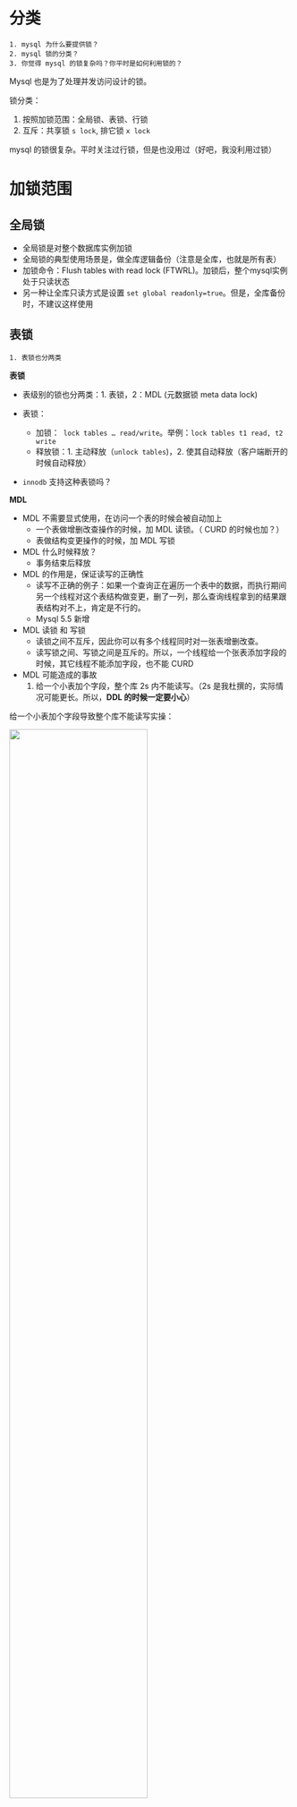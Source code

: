 # 分类

```
1. mysql 为什么要提供锁？
2. mysql 锁的分类？
3. 你觉得 mysql 的锁复杂吗？你平时是如何利用锁的？
```



Mysql 也是为了处理并发访问设计的锁。

锁分类：

1. 按照加锁范围：全局锁、表锁、行锁
2. 互斥：共享锁 `s lock`, 排它锁 `x lock`

mysql 的锁很复杂。平时关注过行锁，但是也没用过（好吧，我没利用过锁）



# 加锁范围



## 全局锁



- 全局锁是对整个数据库实例加锁
- 全局锁的典型使用场景是，做全库逻辑备份（注意是全库，也就是所有表）
- 加锁命令：Flush tables with read lock (FTWRL)。加锁后，整个mysql实例处于只读状态
- 另一种让全库只读方式是设置  `set global readonly=true`。但是，全库备份时，不建议这样使用



## 表锁

```
1. 表锁也分两类
```



**表锁**

- 表级别的锁也分两类：1. 表锁，2：MDL (元数据锁 meta data lock)

- 表锁：
  - 加锁：` lock tables … read/write`。举例：`lock tables t1 read, t2 write`
  - 释放锁：1. 主动释放（`unlock tables`)，2. 使其自动释放（客户端断开的时候自动释放）
- `innodb` 支持这种表锁吗？



**MDL**

- MDL 不需要显式使用，在访问一个表的时候会被自动加上
  - 一个表做增删改查操作的时候，加 MDL 读锁。（ CURD 的时候也加？）
  - 表做结构变更操作的时候，加 MDL 写锁
- MDL 什么时候释放？
  - 事务结束后释放
- MDL 的作用是，保证读写的正确性
  - 读写不正确的例子：如果一个查询正在遍历一个表中的数据，而执行期间另一个线程对这个表结构做变更，删了一列，那么查询线程拿到的结果跟表结构对不上，肯定是不行的。
  - Mysql 5.5 新增
- MDL 读锁 和 写锁
  - 读锁之间不互斥，因此你可以有多个线程同时对一张表增删改查。
  - 读写锁之间、写锁之间是互斥的。所以，一个线程给一个张表添加字段的时候，其它线程不能添加字段，也不能 CURD
- MDL 可能造成的事故
  1. 给一个小表加个字段，整个库 2s 内不能读写。（2s 是我杜撰的，实际情况可能更长。所以，**DDL 的时候一定要小心**）



给一个小表加个字段导致整个库不能读写实操：

<img width='70%' src='https://blog-bt.oss-cn-beijing.aliyuncs.com/1/20220630000027.png'>



## 行锁

```
1. 行锁是由引擎实现的，innodb就支持行锁，myisam 不支持行锁
2. myisam 不支持行锁，那么它是通过表锁控制并发，并发度低
```



- 行锁是由引擎实现的，innodb就支持行锁，myisam 不支持行锁
- myisam 不支持行锁，那么它是通过表锁控制并发，并发度低（一次只能有一个线程修改表中的数据）
- 加锁，解锁，锁等待时间（锁三要素）
  - 加锁。在一个事务中，是需要的时候才加锁，比如事务的的 `select` 有可能就不加锁，`update` 需要加锁
  - 解锁。事务提交后，才解锁
  - 锁等待时间。释放锁时间 - 获取锁时间



### 死锁

```
1. 举一个死锁的例子
2. 死锁的解决办法？
3. innodb 是如何检测死锁的？mysql 5 和 mysql 8关于死锁检测的区别是什么？
3. 热点行数据更新会造成什么问题？原因是因为啥？怎么解决？
```



死锁的解决办法有两个：1. 设置锁等待超时，2. 设置死锁自动检测

- 设置锁等待超时后，假如发生死锁，innodb 会回滚其中一个事务。相应的超时设置变量是：`innodb_lock_wait_timeout`
- 设置死锁检测后，当某一个事务需要等待锁时，它会检测别的事务的锁持有情况，当出现死锁的时候会回滚其中一个事务。由变量` innodb_deadlock_detect` 设置为 `on` 即可开启死锁检测。关于死锁检测，可以看下官网：https://dev.mysql.com/doc/refman/5.7/en/innodb-deadlock-detection.html

不同版本的死锁检测对比。Mysql 5 没有`innodb_deadlock_detect` 这个设置，Mysql 8 有，并且是默认开启的



热点行数据更新会有怎样的问题？这个问题的原因是什么？怎么解决?

- 产生的问题：TPS 低，CPU 利用率高

- 死锁检测耗费 CPU

- 解决方式？

  1. 修改 Mysql 源码

  2. 将该热点行分成逻辑上的多行



**Mysql 5 VS Mysql 8**

```mysql
mysql> show variables like 'version';
+---------------+--------+
| Variable_name | Value  |
+---------------+--------+
| version       | 8.0.27 |
+---------------+--------+
1 row in set (0.06 sec)

mysql> show variables like 'innodb_deadlock_detect';
+------------------------+-------+
| Variable_name          | Value |
+------------------------+-------+
| innodb_deadlock_detect | ON    |
+------------------------+-------+
1 row in set (0.07 sec)
mysql> show variables like 'version';
+---------------+------------+
| Variable_name | Value      |
+---------------+------------+
| version       | 5.6.16-log |
+---------------+------------+
1 row in set (0.07 sec)

mysql> show variables like 'innodb_lock_wait_timeout';
+--------------------------+-------+
| Variable_name            | Value |
+--------------------------+-------+
| innodb_lock_wait_timeout | 50    |
+--------------------------+-------+
1 row in set (0.06 sec)

mysql> show variables like 'innodb_deadlock_detect';
Empty set
```

